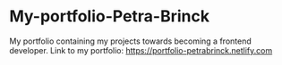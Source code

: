 # My-portfolio-Petra-Brinck
My portfolio containing my projects towards becoming a frontend developer.
Link to my portfolio: https://portfolio-petrabrinck.netlify.com
